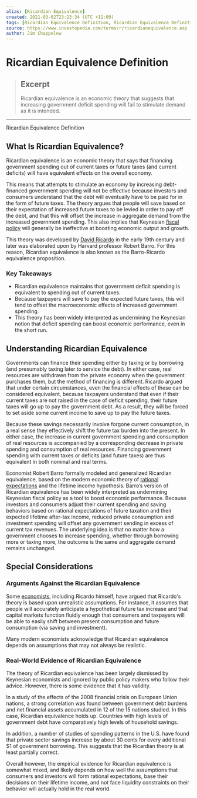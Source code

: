 ```yaml
---
alias: [Ricardian Equivalence]
created: 2021-03-02T23:23:34 (UTC +11:00)
tags: [Ricardian Equivalence Definition, Ricardian Equivalence Definition]
source: https://www.investopedia.com/terms/r/ricardianequivalence.asp
author: Jim Chappelow
---
```


# Ricardian Equivalence Definition

> ## Excerpt
> Ricardian equivalence is an economic theory that suggests that increasing government deficit spending will fail to stimulate demand as it is intended.

---

Ricardian Equivalence Definition
## What Is Ricardian Equivalence?

Ricardian equivalence is an economic theory that says that financing government spending out of current taxes or future taxes (and current deficits) will have equivalent effects on the overall economy. 

This means that attempts to stimulate an economy by increasing debt-financed government spending will not be effective because investors and consumers understand that the debt will eventually have to be paid for in the form of future taxes. The theory argues that people will save based on their expectation of increased future taxes to be levied in order to pay off the debt, and that this will offset the increase in aggregate demand from the increased government spending. This also implies that Keynesian [fiscal policy](https://www.investopedia.com/terms/f/fiscalpolicy.asp) will generally be ineffective at boosting economic output and growth. 

This theory was developed by [David Ricardo](https://www.investopedia.com/terms/d/david-ricardo.asp) in the early 19th century and later was elaborated upon by Harvard professor Robert Barro. For this reason, Ricardian equivalence is also known as the Barro-Ricardo equivalence proposition.

### Key Takeaways

-   Ricardian equivalence maintains that government deficit spending is equivalent to spending out of current taxes.
-   Because taxpayers will save to pay the expected future taxes, this will tend to offset the macroeconomic effects of increased government spending.
-   This theory has been widely interpreted as undermining the Keynesian notion that deficit spending can boost economic performance, even in the short run.

## Understanding Ricardian Equivalence

Governments can finance their spending either by taxing or by borrowing (and presumably taxing later to service the debt). In either case, real resources are withdrawn from the private economy when the government purchases them, but the method of financing is different. Ricardo argued that under certain circumstances, even the financial effects of these can be considered equivalent, because taxpayers understand that even if their current taxes are not raised in the case of deficit spending, their future taxes will go up to pay the government debt. As a result, they will be forced to set aside some current income to save up to pay the future taxes. 

Because these savings necessarily involve forgone current consumption, in a real sense they effectively shift the future tax burden into the present. In either case, the increase in current government spending and consumption of real resources is accompanied by a corresponding decrease in private spending and consumption of real resources. Financing government spending with current taxes or deficits (and future taxes) are thus equivalent in both nominal and real terms. 

Economist Robert Barro formally modeled and generalized Ricardian equivalence, based on the modern economic theory of [rational expectations](https://www.investopedia.com/terms/r/rationaltheoryofexpectations.asp) and the lifetime income hypothesis. Barro’s version of Ricardian equivalence has been widely interpreted as undermining Keynesian fiscal policy as a tool to boost economic performance. Because investors and consumers adjust their current spending and saving behaviors based on rational expectations of future taxation and their expected lifetime after-tax income, reduced private consumption and investment spending will offset any government sending in excess of current tax revenues. The underlying idea is that no matter how a government chooses to increase spending, whether through borrowing more or taxing more, the outcome is the same and aggregate demand remains unchanged.

## Special Considerations

### Arguments Against the Ricardian Equivalence

Some [economists](https://www.investopedia.com/articles/economics/09/why-economists-do-not-agree.asp), including Ricardo himself, have argued that Ricardo's theory is based upon unrealistic assumptions. For instance, it assumes that people will accurately anticipate a hypothetical future tax increase and that capital markets function fluidly enough that consumers and taxpayers will be able to easily shift between present consumption and future consumption (via saving and investment).

Many modern economists acknowledge that Ricardian equivalence depends on assumptions that may not always be realistic.

### Real-World Evidence of Ricardian Equivalence

The theory of Ricardian equivalence has been largely dismissed by Keynesian economists and ignored by public policy makers who follow their advice. However, there is some evidence that it has validity.

In a study of the effects of the 2008 financial crisis on European Union nations, a strong correlation was found between government debt burdens and net financial assets accumulated in 12 of the 15 nations studied. In this case, Ricardian equivalence holds up. Countries with high levels of government debt have comparatively high levels of household savings.

In addition, a number of studies of spending patterns in the U.S. have found that private sector savings increase by about 30 cents for every additional $1 of government borrowing. This suggests that the Ricardian theory is at least partially correct.

Overall however, the empirical evidence for Ricardian equivalence is somewhat mixed, and likely depends on how well the assumptions that consumers and investors will form rational expectations, base their decisions on their lifetime income, and not face liquidity constraints on their behavior will actually hold in the real world.
